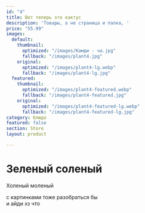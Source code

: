 ```yaml
---
id: "4"
title: Вот теперь это кактус
description: 'Товары, а не страница и папка, '
price: "55.99"
images:
  default:
    thumbnail:
      optimized: "/images/Камди - ча.jpg"
      fallback: "/images/plant4.jpg"
    original:
      optimized: "/images/plant4-lg.webp"
      fallback: "/images/plant4-lg.jpg"
  featured:
    thumbnail:
      optimized: "/images/plant4-featured.webp"
      fallback: "/images/plant4-featured.jpg"
    original:
      optimized: "/images/plant4-featured-lg.webp"
      fallback: "/images/plant4-featured-lg.jpg"
category: блюдо
featured: false
section: Store
layout: product

---
```

# Зеленый соленый

Холеный моленый

с картинками тоже разобраться бы  
 и айди хз что
